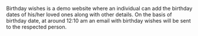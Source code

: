 Birthday wishes is a demo website where an individual can add the birthday dates of his/her loved ones along with other details. On the basis of birthday date, at around 12:10 am an email with birthday wishes will be sent to the respected person.
